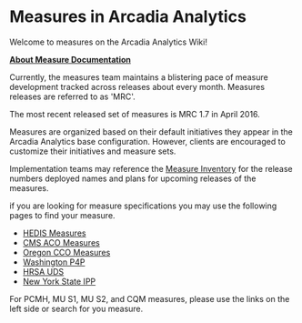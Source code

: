 # Measures in Arcadia Analytics #
Welcome to measures on the Arcadia Analytics Wiki!

**[About Measure Documentation](./Measure-Documentation.md)**

Currently, the measures team maintains a blistering pace of measure development tracked across releases about every month. Measures releases are referred to as 'MRC'. 

The most recent released set of measures is MRC 1.7 in April 2016. 

Measures are organized based on their default initiatives they appear in the Arcadia Analytics base configuration. However, clients are encouraged to customize their initiatives and measure sets. 

Implementation teams may reference the [Measure Inventory](../img/MeasureInventory.xlsx) for the release numbers deployed names and plans for upcoming releases of the measures. 

if you are looking for measure specifications you may use the following pages to find your measure.


* [HEDIS Measures](./HEDIS.md)
* [CMS ACO Measures](./ACO.md)
* [Oregon CCO Measures](./CCO.md)
* [Washington P4P](./P4P.md)
* [HRSA UDS](./UDS.md)
* [New York State IPP](./ACQA-IPP.md)

For PCMH, MU S1, MU S2, and CQM measures, please use the links on the left side or search for you measure. 




